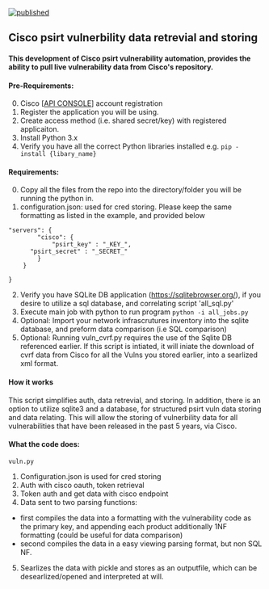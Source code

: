 [![published](https://static.production.devnetcloud.com/codeexchange/assets/images/devnet-published.svg)](https://developer.cisco.com/codeexchange/github/repo/FutureCCIE/Cisco-psirt)
## Cisco psirt vulnerbility data retrevial and storing
#### This development of Cisco psirt vulnerability automation, provides the ability to pull live vulnerability data from Cisco's repository.

#### Pre-Requirements:
0. Cisco [[API CONSOLE](https://apiconsole.cisco.com/)] account registration
1. Register the application you will be using.
2. Create access method (i.e. shared secret/key) with registered applicaiton.
3. Install Python 3.x
4. Verify you have all the correct Python libraries installed e.g. 
``` pip -install {libary_name}  ```

#### Requirements:
0. Copy all the files from the repo into the directory/folder you will be running the python in.
1. configuration.json: used for cred storing. Please keep the same formatting as listed in the example, and provided below
``` {
"servers": {
        "cisco": {
			"psirt_key" : "_KEY_",
      "psirt_secret" : "_SECRET_"
        }
    }
	
} 
```
2. Verify you have SQLite DB application (https://sqlitebrowser.org/), if you desire to utilize a sql database, and correlating script 'all_sql.py'
3. Execute main job with python to run program
``` python -i all_jobs.py ```
4. Optional: Import your network infrascrutures inventory into the sqlite database, and preform data comparison (i.e SQL comparison)
5. Optional: Running vuln_cvrf.py requires the use of the Sqlite DB referenced earlier. If this script is intiated, it will iniate the download of cvrf data from Cisco for all the Vulns you stored earlier, into a searlized xml format.

#### How it works
This script simplifies auth, data retrevial, and storing. 
In addition, there is an option to utilize sqlite3 and a database, for structured psirt vuln data storing and data relating. This will allow the storing of vulnerbility data for all vulnerabilities that have been released in the past 5 years, via Cisco.

#### What the code does:
``` vuln.py ```
1. Configuration.json is used for cred storing
2. Auth with cisco oauth, token retrieval
3. Token auth and get data with cisco endpoint
4. Data sent to two parsing functions: 
  - first compiles the data into a formatting with the vulnerability code as the primary key, and appending each product additionally 1NF formatting (could be useful for data comparison)
  - second compiles the data in a easy viewing parsing format, but non SQL NF.
5. Searlizes the data with pickle and stores as an outputfile, which can be desearlized/opened and interpreted at will.
